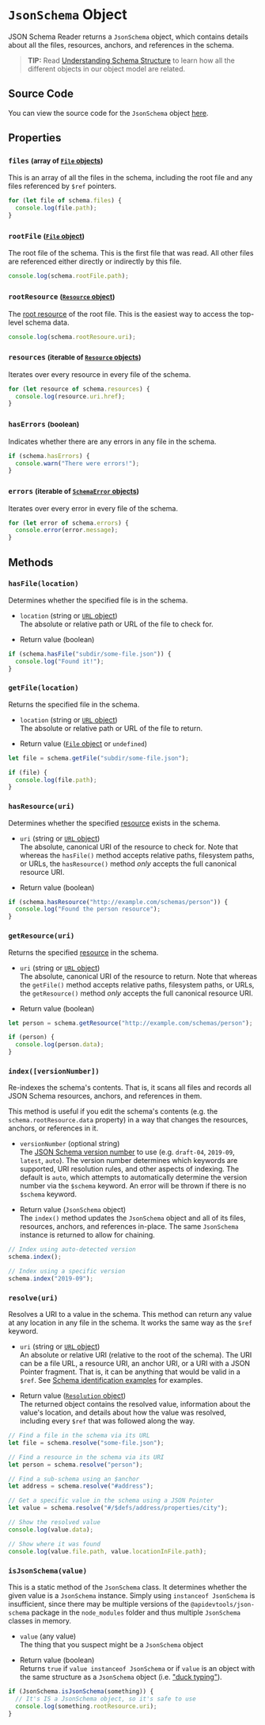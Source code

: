 `JsonSchema` Object
===========================
JSON Schema Reader returns a `JsonSchema` object, which contains details about all the files, resources, anchors, and references in the schema.

> **TIP:** Read [Understanding Schema Structure](schema-structure.md) to learn how all the different objects in our object model are related.


Source Code
----------------
You can view the source code for the `JsonSchema` object [here](https://github.com/APIDevTools/json-schema/blob/master/src/json-schema.ts).



Properties
----------------------

### `files` <small>(array of [`File` objects](file.md))</small>
This is an array of all the files in the schema, including the root file and any files referenced by `$ref` pointers.

```javascript
for (let file of schema.files) {
  console.log(file.path);
}
```


### `rootFile` <small>([`File` object](file.md))</small>
The root file of the schema. This is the first file that was read. All other files are referenced either directly or indirectly by this file.

```javascript
console.log(schema.rootFile.path);
```


### `rootResource` <small>([`Resource` object](resource.md))</small>
The [root resource](http://json-schema.org/draft/2019-09/json-schema-core.html#root) of the root file. This is the easiest way to access the top-level schema data.

```javascript
console.log(schema.rootResoure.uri);
```


### `resources` <small>(iterable of [`Resource` objects](resource.md))</small>
Iterates over every resource in every file of the schema.

```javascript
for (let resource of schema.resources) {
  console.log(resource.uri.href);
}
```


### `hasErrors` <small>(boolean)</small>
Indicates whether there are any errors in any file in the schema.

```javascript
if (schema.hasErrors) {
  console.warn("There were errors!");
}
```


### `errors` <small>(iterable of [`SchemaError` objects](schema-error.md))</small>
Iterates over every error in every file of the schema.

```javascript
for (let error of schema.errors) {
  console.error(error.message);
}
```


Methods
----------------------

### `hasFile(location)`
Determines whether the specified file is in the schema.

- `location` (string or [`URL` object](https://developer.mozilla.org/en-US/docs/Web/API/URL))<br>
  The absolute or relative path or URL of the file to check for.

- Return value (boolean)

```javascript
if (schema.hasFile("subdir/some-file.json")) {
  console.log("Found it!");
}
```


### `getFile(location)`
Returns the specified file in the schema.

- `location` (string or [`URL` object](https://developer.mozilla.org/en-US/docs/Web/API/URL))<br>
  The absolute or relative path or URL of the file to return.

- Return value ([`File` object](file.md) or `undefined`)

```javascript
let file = schema.getFile("subdir/some-file.json");

if (file) {
  console.log(file.path);
}
```


### `hasResource(uri)`
Determines whether the specified [resource](schema-structure.md#resources) exists in the schema.

- `uri` (string or [`URL` object](https://developer.mozilla.org/en-US/docs/Web/API/URL))<br>
  The absolute, canonical URI of the resource to check for. Note that whereas the `hasFile()` method accepts relative paths, filesystem paths, or URLs, the `hasResource()` method _only_ accepts the full canonical resource URI.

- Return value (boolean)

```javascript
if (schema.hasResource("http://example.com/schemas/person")) {
  console.log("Found the person resource");
}
```


### `getResource(uri)`
Returns the specified [resource](schema-structure.md#resources) in the schema.

- `uri` (string or [`URL` object](https://developer.mozilla.org/en-US/docs/Web/API/URL))<br>
  The absolute, canonical URI of the resource to return. Note that whereas the `getFile()` method accepts relative paths, filesystem paths, or URLs, the `getResource()` method _only_ accepts the full canonical resource URI.

- Return value (boolean)

```javascript
let person = schema.getResource("http://example.com/schemas/person");

if (person) {
  console.log(person.data);
}
```


### `index([versionNumber])`
Re-indexes the schema's contents. That is, it scans all files and records all JSON Schema resources, anchors, and references in them.

This method is useful if you edit the schema's contents (e.g. the `schema.rootResource.data` property) in a way that changes the resources, anchors, or references in it.

- `versionNumber` (optional string)<br>
  The [JSON Schema version number](http://json-schema.org/specification-links.html#table-of-all-versions-of-everything) to use (e.g. `draft-04`, `2019-09`, `latest`, `auto`). The version number determines which keywords are supported, URI resolution rules, and other aspects of indexing. The default is `auto`, which attempts to automatically determine the version number via the `$schema` keyword. An error will be thrown if there is no `$schema` keyword.

- Return value (`JsonSchema` object)<br>
  The `index()` method updates the `JsonSchema` object and all of its files, resources, anchors, and references in-place. The same `JsonSchema` instance is returned to allow for chaining.

```javascript
// Index using auto-detected version
schema.index();

// Index using a specific version
schema.index("2019-09");
```


### `resolve(uri)`
Resolves a URI to a value in the schema. This method can return any value at any location in any file in the schema. It works the same way as the `$ref` keyword.

- `uri` (string or [`URL` object](https://developer.mozilla.org/en-US/docs/Web/API/URL))<br>
  An absolute or relative URI (relative to the root of the schema). The URI can be a file URL, a resource URI, an anchor URI, or a URI with a JSON Pointer fragment. That is, it can be anything that would be valid in a `$ref`.  See [Schema identification examples](http://json-schema.org/draft/2019-09/json-schema-core.html#idExamples) for examples.

- Return value ([`Resolution` object](resolution.md))<br>
  The returned object contains the resolved value, information about the value's location, and details about how the value was resolved, including every `$ref` that was followed along the way.

```javascript
// Find a file in the schema via its URL
let file = schema.resolve("some-file.json");

// Find a resource in the schema via its URI
let person = schema.resolve("person");

// Find a sub-schema using an $anchor
let address = schema.resolve("#address");

// Get a specific value in the schema using a JSON Pointer
let value = schema.resolve("#/$defs/address/properties/city");

// Show the resolved value
console.log(value.data);

// Show where it was found
console.log(value.file.path, value.locationInFile.path);
```


### `isJsonSchema(value)`
This is a static method of the `JsonSchema` class. It determines whether the given value is a `JsonSchema` instance. Simply using `instanceof JsonSchema` is insufficient, since there may be multiple versions of the `@apidevtools/json-schema` package in the `node_modules` folder and thus multiple `JsonSchema` classes in memory.

- `value` (any value)<br>
  The thing that you suspect might be a `JsonSchema` object

- Return value (boolean)<br>
  Returns `true` if `value instanceof JsonSchema` or if `value` is an object with the same structure as a `JsonSchema` object (i.e. ["duck typing"](https://en.wikipedia.org/wiki/Duck_typing)).

```javascript
if (JsonSchema.isJsonSchema(something)) {
  // It's IS a JsonSchema object, so it's safe to use
  console.log(something.rootResource.uri);
}
```

